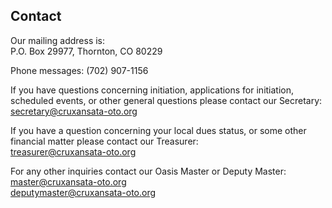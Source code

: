 <h2>Contact</h2>

<!-- Add Later

Email Subscription
Slack
Social Media
Phone Number
Mailing Address
Email Addresses

-->

<p>Our mailing address is:<br>P.O. Box 29977, Thornton, CO 80229</p>
<p>Phone messages: (702) 907-1156</p>
<p>If you have questions concerning initiation, applications for initiation, scheduled events, or other general questions please contact our Secretary:<br><a href="mailto:secretary@cruxansata-oto.org">secretary@cruxansata-oto.org</a></p>
<p>If you have a question concerning your local dues status, or some other financial matter please contact our Treasurer:<br><a href="mailto:treasurer@cruxansata-oto.org">treasurer@cruxansata-oto.org</a></p>
<p>For any other inquiries contact our Oasis Master or Deputy Master:<br><a href="mailto:master@cruxansata-oto.org">master@cruxansata-oto.org</a><br>
<a href="mailto:deputymaster@cruxansata-oto.org">deputymaster@cruxansata-oto.org</a></p>
